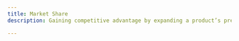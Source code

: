 ```yaml
---
title: Market Share
description: Gaining competitive advantage by expanding a product’s presence in its market segment.

---
```


